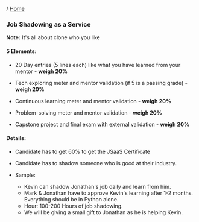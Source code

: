 / [Home](index.md)

### Job Shadowing as a Service

**Note:** It's all about clone who you like




#### 5 Elements:
- 20 Day entries (5 lines each) like what you have learned from your mentor  - **weigh 20%**

- Tech exploring meter and mentor validation (if 5 is a passing grade) - **weigh 20%**

- Continuous learning meter and mentor validation - **weigh 20%**

- Problem-solving meter and mentor validation - **weigh 20%**

- Capstone project and final exam with external validation - **weigh 20%**

#### Details:
- Candidate has to get 60% to get the JSaaS Certificate

- Candidate has to shadow someone who is good at their industry.

- Sample: 
  - Kevin can shadow Jonathan's job daily and learn from him.
  - Mark & Jonathan have to approve Kevin's learning after 1-2 months. Everything should be in Python alone.
  - Hour: 100-200 Hours of job shadowing.
  - We will be giving a small gift to Jonathan as he is helping Kevin.
